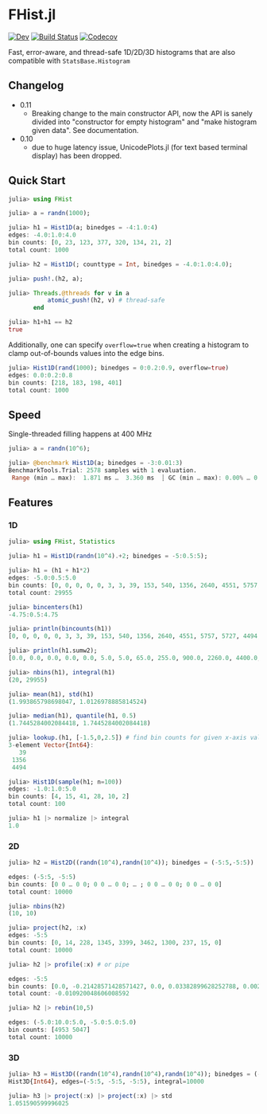 # FHist.jl

[![Dev](https://img.shields.io/badge/docs-dev-blue.svg)](https://moelf.github.io/FHist.jl/dev/)
[![Build Status](https://github.com/Moelf/FHist.jl/workflows/CI/badge.svg)](https://github.com/Moelf/FHist.jl/actions)
[![Codecov](https://codecov.io/gh/Moelf/FHist.jl/branch/master/graph/badge.svg)](https://codecov.io/gh/Moelf/FHist.jl)

Fast, error-aware, and thread-safe 1D/2D/3D histograms that are also compatible with `StatsBase.Histogram`

## Changelog
- 0.11
  - Breaking change to the main constructor API, now the API is sanely divided into "constructor for
    empty histogram" and "make histogram given data". See documentation.
- 0.10
  - due to huge latency issue, UnicodePlots.jl (for text based terminal display) has been dropped.

## Quick Start
```julia
julia> using FHist

julia> a = randn(1000);

julia> h1 = Hist1D(a; binedges = -4:1.0:4)
edges: -4.0:1.0:4.0
bin counts: [0, 23, 123, 377, 320, 134, 21, 2]
total count: 1000

julia> h2 = Hist1D(; counttype = Int, binedges = -4.0:1.0:4.0);

julia> push!.(h2, a);

julia> Threads.@threads for v in a
           atomic_push!(h2, v) # thread-safe
       end

julia> h1+h1 == h2
true
```

Additionally, one can specify `overflow=true` when creating a histogram to clamp out-of-bounds values into 
the edge bins.
```julia
julia> Hist1D(rand(1000); binedges = 0:0.2:0.9, overflow=true)
edges: 0.0:0.2:0.8
bin counts: [218, 183, 198, 401]
total count: 1000
```

## Speed

Single-threaded filling happens at 400 MHz
```julia
julia> a = randn(10^6);

julia> @benchmark Hist1D(a; binedges = -3:0.01:3)
BenchmarkTools.Trial: 2578 samples with 1 evaluation.
 Range (min … max):  1.871 ms …  3.360 ms  ┊ GC (min … max): 0.00% … 0.00%
```

## Features

### 1D

```julia
julia> using FHist, Statistics

julia> h1 = Hist1D(randn(10^4).+2; binedges = -5:0.5:5);

julia> h1 = (h1 + h1*2)
edges: -5.0:0.5:5.0
bin counts: [0, 0, 0, 0, 0, 3, 3, 39, 153, 540, 1356, 2640, 4551, 5757, 5727, 4494, 2652, 1326, 546, 168]
total count: 29955

julia> bincenters(h1)
-4.75:0.5:4.75

julia> println(bincounts(h1))
[0, 0, 0, 0, 0, 3, 3, 39, 153, 540, 1356, 2640, 4551, 5757, 5727, 4494, 2652, 1326, 546, 168]

julia> println(h1.sumw2);
[0.0, 0.0, 0.0, 0.0, 0.0, 5.0, 5.0, 65.0, 255.0, 900.0, 2260.0, 4400.0, 7585.0, 9595.0, 9545.0, 7490.0, 4420.0, 2210.0, 910.0, 280.0]

julia> nbins(h1), integral(h1)
(20, 29955)

julia> mean(h1), std(h1)
(1.993865798698047, 1.0126978885814524)

julia> median(h1), quantile(h1, 0.5)
(1.7445284002084418, 1.7445284002084418)

julia> lookup.(h1, [-1.5,0,2.5]) # find bin counts for given x-axis values
3-element Vector{Int64}:
   39
 1356
 4494

julia> Hist1D(sample(h1; n=100))
edges: -1.0:1.0:5.0
bin counts: [4, 15, 41, 28, 10, 2]
total count: 100

julia> h1 |> normalize |> integral
1.0
```

### 2D

```julia
julia> h2 = Hist2D((randn(10^4),randn(10^4)); binedges = (-5:5,-5:5))

edges: (-5:5, -5:5)
bin counts: [0 0 … 0 0; 0 0 … 0 0; … ; 0 0 … 0 0; 0 0 … 0 0]
total count: 10000

julia> nbins(h2)
(10, 10)

julia> project(h2, :x)
edges: -5:5
bin counts: [0, 14, 228, 1345, 3399, 3462, 1300, 237, 15, 0]
total count: 10000

julia> h2 |> profile(:x) # or pipe

edges: -5:5
bin counts: [0.0, -0.21428571428571427, 0.0, 0.03382899628252788, 0.0025007355104442485, 0.012709416522241479, 0.018461538461538463, 0.035864978902953586, 0.1, 0.0]
total count: -0.010920048606008592

julia> h2 |> rebin(10,5)

edges: (-5.0:10.0:5.0, -5.0:5.0:5.0)
bin counts: [4953 5047]
total count: 10000
```

### 3D

```julia
julia> h3 = Hist3D((randn(10^4),randn(10^4),randn(10^4)); binedges = (-5:5,-5:5,-5:5))
Hist3D{Int64}, edges=(-5:5, -5:5, -5:5), integral=10000

julia> h3 |> project(:x) |> project(:x) |> std
1.051590599996025
```
